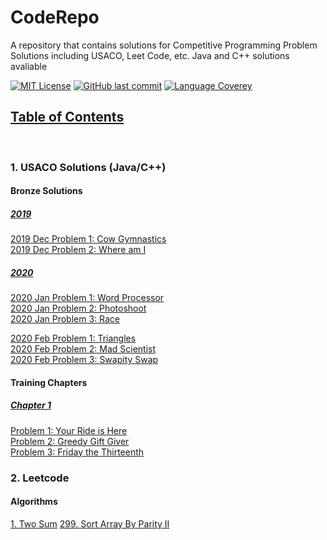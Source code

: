 # CodeRepo
A repository that contains solutions for Competitive Programming Problem Solutions including USACO, Leet Code, etc.
Java and C++ solutions avaliable

[![MIT License](https://img.shields.io/github/license/o0River0o/USACO?style=flat-square)](https://github.com/o0River0o/USACO/blob/master/LICENSE)
[![GitHub last commit](https://img.shields.io/github/last-commit/o0River0o/USACO?style=flat-square)]()
[![Language Coverey](https://img.shields.io/github/languages/count/o0River0o/USACO?style=flat-square)]()

## <u>Table of Contents</u>
<br>

### 1. USACO Solutions (Java/C++)
#### **Bronze Solutions**
##### <u>2019</u>
[2019 Dec Problem 1: Cow Gymnastics](USACO/bronze/2019/Dec/Cow-Gymnastics/)
<br>
[2019 Dec Problem 2: Where am I](USACO/bronze/2019/Dec/Where-am-I/)
<br>

##### <u>2020</u>

[2020 Jan Problem 1: Word Processor](USACO/bronze/2020/Jan/Word-Processor/)
<br>
[2020 Jan Problem 2: Photoshoot](USACO/bronze/2020/Jan/Photoshoot/)
<br>
[2020 Jan Problem 3: Race](USACO/bronze/2020/Jan/Race/)
<br>

[2020 Feb Problem 1: Triangles](USACO/bronze/2020/Feb/Triangles/)
<br>
[2020 Feb Problem 2: Mad Scientist](USACO/bronze/2020/Feb/Mad-Scientist/)
<br>
[2020 Feb Problem 3: Swapity Swap](USACO/bronze/2020/Feb/Mad-Scientist/)
<br>

#### **Training Chapters**
##### <u>Chapter 1</u>

[Problem 1: Your Ride is Here](USACO/training/chapter1/ride/ride.java)
<br>
[Problem 2: Greedy Gift Giver](USACO/training/chapter1/gift1/)
<br>
[Problem 3: Friday the Thirteenth](USACO/training/chapter1/friday/)


### 2. Leetcode
#### **Algorithms**
[1. Two Sum](Leetcode/1-TwoSum/)
[299. Sort Array By Parity II](Leetcode/299-SortArrayByParityII/)